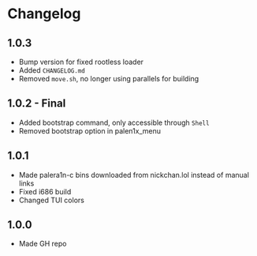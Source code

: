 # Changelog

## 1.0.3
- Bump version for fixed rootless loader
- Added `CHANGELOG.md`
- Removed `move.sh`, no longer using parallels for building

## 1.0.2 - Final
- Added bootstrap command, only accessible through `Shell`
- Removed bootstrap option in palen1x_menu

## 1.0.1
- Made palera1n-c bins downloaded from nickchan.lol instead of manual links
- Fixed i686 build
- Changed TUI colors

## 1.0.0
- Made GH repo